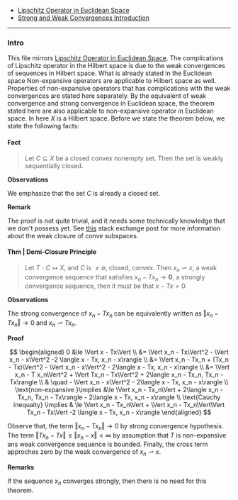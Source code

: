 - [Lipschitz Operator in Euclidean Space](Lipschitz%20Operator%20in%20Euclidean%20Space.md)
- [Strong and Weak Convergences Introduction](Strong%20and%20Weak%20Convergences%20Introduction.md)

---
### **Intro**

This file mirrors [Lipschitz Operator in Euclidean Space](Lipschitz%20Operator%20in%20Euclidean%20Space.md). 
The complications of Lipschitz operator in the Hilbert space is due to the weak convergences of sequences in Hilbert space. 
What is already stated in the Euclidean space Non-expansive operators are applicable to Hilbert space as well. 
Properties of non-expansive operators that has complications with the weak convergences are stated here separately. 
By the equivalent of weak convergence and strong convergence in Euclidean space, the theorem stated here are also applicable to non-expansive operator in Euclidean space. 
In here $X$ is a Hilbert space. 
Before we state the theorem below, we state the following facts: 

#### **Fact**
> Let $C\subseteq X$ be a closed convex nonempty set. Then the set is weakly sequentially closed. 


**Observations**

We emphasize that the set $C$ is already a closed set. 

**Remark**

The proof is not quite trivial, and it needs some technically knowledge that we don't possess yet. 
See [this](https://math.stackexchange.com/questions/739168/subspace-of-hilbert-space-is-closed-if-and-only-if-it-is-weakly-closed) stack exchange post for more information about the weak closure of conve subspaces. 



#### **Thm | Demi-Closure Principle**
> Let $T: C \mapsto X$, and $C$ is $\neq \emptyset$, closed, convex. 
> Then $x_n \rightharpoonup x$, a weak convergence sequence that satisfies $x_n - Tx_n \rightarrow \mathbf 0$, a strongly convergence sequence, then it must be that $x - Tx = 0$. 


**Observations**

The strong convergence of $x_n - Tx_n$ can be equivalently written as $\Vert x_n - Tx_n\Vert \rightarrow 0$  and $x_n \rightharpoonup Tx_n$. 

**Proof**

$$
\begin{aligned}
    0 &\le \Vert x - Tx\Vert
    \\
    &= \Vert x_n - Tx\Vert^2 - \Vert x_n - x\Vert^2 
    -2 \langle  x - Tx, x_n - x\rangle
    \\
    &= \Vert x_n - Tx_n + (Tx_n - Tx)\Vert^2 
    - 
    \Vert x_n - x\Vert^2 - 2\langle  x - Tx, x_n - x\rangle
    \\
    &= 
    \Vert x_n - T x_n\Vert^2 + 
    \Vert Tx_n - Tx\Vert^2 + 2\langle x_n - Tx_n, Tx_n - Tx\rangle
    \\
    & \quad 
    - \Vert x_n - x\Vert^2 - 2\langle x - Tx, x_n - x\rangle
    \\
    \text{non-expansive }\implies &\le 
    \Vert x_n - Tx_n\Vert + 2\langle x_n - Tx_n, Tx_n - Tx\rangle 
    - 2\langle x - Tx, x_n - x\rangle 
    \\
    \text{Cauchy inequaity}
    \implies 
    & \le 
    \Vert x_n - Tx_n\Vert + 
    \Vert x_n - Tx_n\Vert\Vert Tx_n - Tx\Vert 
    -2 \langle x - Tx, x_n - x\rangle
\end{aligned}
$$

Observe that, the term $\Vert x_n - Tx_n\Vert\rightarrow 0$ by strong convergence hypothesis. 
The term $\Vert Tx_n - Tx\Vert \le \Vert x_n - x\Vert < \infty$  by assumption that $T$ is non-expansive ans weak convergence sequence is bounded. 
Finally, the cross term approches zero by the weak convergence of $x_n \rightharpoonup x$. 


**Remarks**

If the sequence $x_n$ converges strongly, then there is no need for this theorem. 
